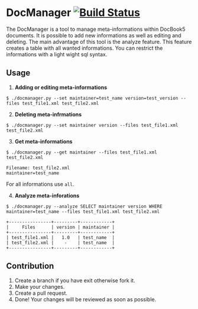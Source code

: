 # DocManager [![Build Status](https://travis-ci.org/openSUSE/docmanager.svg?branch=develop)](https://travis-ci.org/openSUSE/docmanager)

The DocManager is a tool to manage meta-informations within DocBook5 documents.
It is possible to add new informations as well as editing and deleting. The
main advantage of this tool is the analyze feature. This feature creates a
table with all wanted informations. You can restrict the informations with a
light wight sql syntax.

## Usage

  1. **Adding or editing meta-informations**

  `$ ./docmanager.py --set maintainer=test_name version=test_version --files test_file1.xml test_file2.xml`

  2. **Deleting meta-infrmations**

  `$ ./docmanager.py --set maintainer version --files test_file1.xml test_file2.xml`

  3. **Get meta-informations**

  `$ ./docmanager.py --get maintainer --files test_file1.xml test_file2.xml`

  ```
  Filename: test_file2.xml
  maintainer=test_name
  ```

  For all informations use `all`.

  4. **Analyze meta-inforations**

  `$ ./docmanager.py --analyze SELECT maintainer version WHERE maintainer=test_name --files test_file1.xml test_file2.xml`

  ```
  +----------------+---------+------------+
  |     Files      | version | maintainer |
  +----------------+---------+------------+
  | test_file1.xml |   1.0   | test_name  |
  | test_file2.xml |    -    | test_name  |
  +----------------+---------+------------+
  ```

## Contribution

  1. Create a branch if you have exit otherwise fork it.
  2. Make your changes.
  3. Create a pull request.
  4. Done! Your changes will be reviewed as soon as possible.
